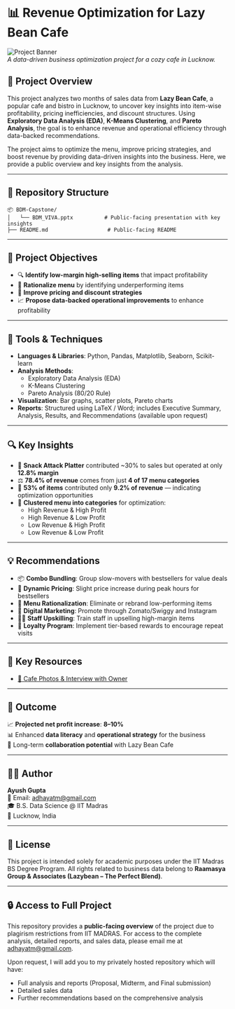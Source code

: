 
# 📊 Revenue Optimization for Lazy Bean Cafe

![Project Banner](https://img.shields.io/badge/BDM-Capstone_Project-blue)  
*A data-driven business optimization project for a cozy cafe in Lucknow.*

## 📝 Project Overview

This project analyzes two months of sales data from **Lazy Bean Cafe**, a popular cafe and bistro in Lucknow, to uncover key insights into item-wise profitability, pricing inefficiencies, and discount structures. Using **Exploratory Data Analysis (EDA)**, **K-Means Clustering**, and **Pareto Analysis**, the goal is to enhance revenue and operational efficiency through data-backed recommendations.

The project aims to optimize the menu, improve pricing strategies, and boost revenue by providing data-driven insights into the business. Here, we provide a public overview and key insights from the analysis.

---

## 📁 Repository Structure

```
📦 BDM-Capstone/
│   └── BDM_VIVA.pptx          # Public-facing presentation with key insights
├── README.md                   # Public-facing README
```

---

## 📌 Project Objectives

- 🔍 **Identify low-margin high-selling items** that impact profitability  
- 🍕 **Rationalize menu** by identifying underperforming items  
- 🎯 **Improve pricing and discount strategies**  
- 📈 **Propose data-backed operational improvements** to enhance profitability

---

## 🧰 Tools & Techniques

- **Languages & Libraries**: Python, Pandas, Matplotlib, Seaborn, Scikit-learn  
- **Analysis Methods**:
  - Exploratory Data Analysis (EDA)
  - K-Means Clustering
  - Pareto Analysis (80/20 Rule)
- **Visualization**: Bar graphs, scatter plots, Pareto charts
- **Reports**: Structured using LaTeX / Word; includes Executive Summary, Analysis, Results, and Recommendations (available upon request)

---

## 🔍 Key Insights

- 🥇 **Snack Attack Platter** contributed ~30% to sales but operated at only **12.8% margin**  
- ⚖️ **78.4% of revenue** comes from just **4 of 17 menu categories**  
- 🚫 **53% of items** contributed only **9.2% of revenue** — indicating optimization opportunities  
- 🧠 **Clustered menu into categories** for optimization:
  - High Revenue & High Profit
  - High Revenue & Low Profit
  - Low Revenue & High Profit
  - Low Revenue & Low Profit

---

## 💡 Recommendations

- 📦 **Combo Bundling**: Group slow-movers with bestsellers for value deals  
- 💸 **Dynamic Pricing**: Slight price increase during peak hours for bestsellers  
- 🎯 **Menu Rationalization**: Eliminate or rebrand low-performing items  
- 📱 **Digital Marketing**: Promote through Zomato/Swiggy and Instagram  
- 👨‍🍳 **Staff Upskilling**: Train staff in upselling high-margin items  
- 🎁 **Loyalty Program**: Implement tier-based rewards to encourage repeat visits

---

## 🔗 Key Resources

- [📸 Cafe Photos & Interview with Owner](https://drive.google.com/drive/folders/1d4G07E5W5CTR-rVoKBKh-xSVk1KVAF64)

---

## 🏁 Outcome

📈 **Projected net profit increase**: **8–10%**  
📊 Enhanced **data literacy** and **operational strategy** for the business  
🤝 Long-term **collaboration potential** with Lazy Bean Cafe

---

## 🧑‍💻 Author

**Ayush Gupta**  
📧 Email: [adhayatm@gmail.com](mailto:adhayatm@gmail.com)  
🎓 B.S. Data Science @ IIT Madras  
📍 Lucknow, India

---

## 📜 License

This project is intended solely for academic purposes under the IIT Madras BS Degree Program. All rights related to business data belong to **Raamasya Group & Associates (Lazybean – The Perfect Blend)**.

---

## 🔒 Access to Full Project

This repository provides a **public-facing overview** of the project due to plagirism restrictions from IIT MADRAS. For access to the complete analysis, detailed reports, and sales data, please email me at [adhayatm@gmail.com](mailto:adhayatm@gmail.com).  

Upon request, I will add you to my privately hosted repository which will have:
- Full analysis and reports (Proposal, Midterm, and Final submission)  
- Detailed sales data  
- Further recommendations based on the comprehensive analysis
